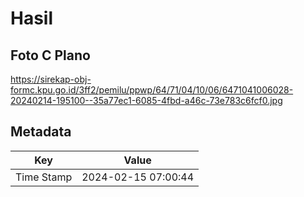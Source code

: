 # Hasil

## Foto C Plano

https://sirekap-obj-formc.kpu.go.id/3ff2/pemilu/ppwp/64/71/04/10/06/6471041006028-20240214-195100--35a77ec1-6085-4fbd-a46c-73e783c6fcf0.jpg


## Metadata

| Key        | Value               |
| ---------- | ------------------- |
| Time Stamp | 2024-02-15 07:00:44 |



